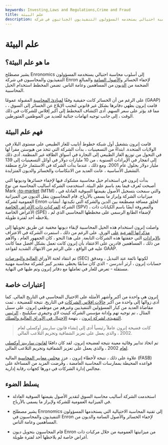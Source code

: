 ```yaml
---
keywords: Investing,Laws and Regulations,Crime and Fraud
title: علم البيئة
description: علم البيئة هو أسلوب محاسبة احتيالي يستخدمه المسؤولون التنفيذيون الجنائيون في شركة Enron Inc التي ماتت منذ فترة طويلة والتي تضمنت إخفاء الخسائر في الكتب الفرعية.
---
```


# علم البيئة
## ما هو علم البيئة؟

يشير مصطلح Enronomics إلى أسلوب محاسبة احتيالي يستخدمه المسؤولون التنفيذيون والمحاسبون في شركة Enron لإخفاء الخسائر [والأصول السامة](/toxic-assets) والمبالغ الضخمة من [الديون](/debt) من المساهمين وعامة الناس. تضمن المخطط استخدام الحيل المحاسبية.

على الرغم من أن الخسائر كانت حقيقية وفقًا [لمبادئ المحاسبة](/gaap) المقبولة عمومًا (GAAP) ، قامت إنرون بطهي دفاترها بشكل غير قانوني لتجنب الإبلاغ عن الخسائر إلى السوق ، مما قد يؤثر على سعر السهم. أدى اكتشاف المخطط إلى أكبر إفلاس للشركات في ذلك الوقت ، إلى جانب توجيه اتهامات جنائية للعديد من الموظفين المتورطين.

## فهم علم البيئة

قامت إنرون بتشغيل أول شبكة خطوط أنابيب للغاز الطبيعي على مستوى البلاد في الولايات المتحدة. ابتداءً من التسعينيات ، بدأت الشركة التي تتخذ من هيوستن مقراً لها في التحول من توزيع الغاز الطبيعي إلى التجارة في أسواق الطاقة غير المنظمة. أدى ذلك إلى انفجار في الإيرادات السنوية ، من 10 مليارات دولار في أوائل التسعينيات إلى 139 مليار دولار بحلول عام 2001. ومع ذلك ، عندما بدأت الشركة في الاستثمار خارج منطقة التشغيل الأساسية ، عانت العديد من الانتكاسات والخسائر والديون المتزايدة.

بدأت إنرون في استخدام حيل محاسبية مشكوك فيها لإخفاء خسائرها وديونها التي أصبحت تُعرف فيما بعد باسم علم البيئة. استخدمت الشركة أساليب المحاسبة من نوع Mark [-to-market](/marktomarket) (MTM) ، والتي سمحت بتسجيل الأصول بقيمتها السوقية العادلة في ميزانيات الشركة وإبراز ما يسمى بالأرباح. قام المحاسبون بنقل الديون من الميزانية العمومية لشركة Enron لخلق مسافة مصطنعة بين الدين والشركة التي تكبدتها. أنشأت الشركة [المركبات ذات الأغراض الخاصة](/spv) (SPV) ، والمعروفة أيضًا باسم الكيانات ذات الأغراض الخاصة (SPE) ، لإضفاء الطابع الرسمي على مخططها المحاسبي الذي لم يلاحظه أحد لفترة طويلة.

واصلت إنرون استخدام هذه الحيل المحاسبية لإبقاء ديونها مخفية عن طريق تحويلها إلى [مذكراتها الفرعية](/subsidiary) [على](/subsidiary) الورق. على الرغم من ذلك ، استمرت الشركة في الاعتراف [بالإيرادات](/revenue) التي حققتها هذه الشركات التابعة. على هذا النحو ، كان الجمهور العام ، والأهم من ذلك ، المساهمين قادرين على الاعتقاد بأن إنرون كانت تعمل بشكل أفضل مما كانت عليه في الواقع ، على الرغم من الانتهاك الشديد لقواعد GAAP.

تم انتقاد لجنة الأوراق [المالية والبورصات](/sec) (SEC) لكونها نائمة عند التبديل ، ومدقق حسابات إنرون ، آرثر أندرسن - الذي كان سابقًا يحظى بتقدير كبير كشركة محاسبة مهنية مستقلة - تعرض للعار في تعاملها مع دفاتر إنرون وتم طيها في النهاية.

## إعتبارات خاصة

إنرون هي واحدة من أكبر وأشهر الأمثلة على الاحتيال المحاسبي في التاريخ المالي. كما أدى زوالها إلى واحدة من أكبر [حالات إفلاس الشركات](/bankruptcy) في التاريخ. نتيجة للفضيحة ، تمت مقاضاة العديد من كبار المسؤولين التنفيذيين وغيرهم من موظفي إنرون. على سبيل المثال ، تم توجيه تهم وإدانة مؤسس الشركة كينيث لاي وجيفري سكيلينج ، [الرئيس التنفيذي لشركة إنرون](/ceo) ، بتهمة [الاحتيال في الأوراق المالية والسلك](/wirefraud).

> كانت فضيحة إنرون عاملاً رئيسياً أدى إلى إنشاء قانون ساربينز أوكسلي لعام 2002 ، والذي يعمل على تعزيز الشفافية وتجريم التلاعب المالي.

>

تم اتخاذ تدابير وقائية معينة نتيجة لفضيحة إنرون. لقد كان دافعًا [لقانون ساربينز أوكسلي لعام](/sarbanesoxleyact) 2002 ، والذي يعمل على تعزيز الشفافية وتجريم التلاعب المالي.

علاوة على ذلك ، نتيجة لأخطاء إنرون ، عزز [مجلس معايير المحاسبة](/fasb) المالية (FASB) قواعده المحيطة بممارسات المحاسبة الغامضة ، وفُرضت المزيد من المساءلة على مجالس إدارة الشركات في دورها كجهات رقابة إدارية.

## يسلط الضوء

- استخدمت الشركة أساليب محاسبة السوق لتقدير الأصول بقيمتها السوقية العادلة في الميزانية العمومية للشركة ولإبراز ما يسمى بالأرباح.

- يشير مصطلح Enronomics إلى تقنية المحاسبة الاحتيالية التي يستخدمها المسؤولون التنفيذيون والمحاسبون في Enron لإخفاء الخسائر والأصول السامة والديون من المساهمين وعامة الناس.

- قام المحاسبون بتحويل ديون Enron من ميزانيتها العمومية من خلال مركبات ذات أغراض خاصة لم يلاحظها أحد لفترة طويلة.


